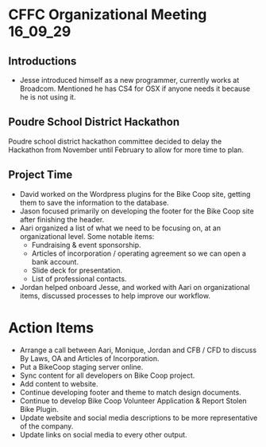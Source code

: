 # CFFC Organizational Meeting 16_09_29

## Introductions

- Jesse introduced himself as a new programmer, currently works at Broadcom. Mentioned he has CS4 for OSX if anyone needs it because he is not using it.

## Poudre School District Hackathon

Poudre school district hackathon committee decided to delay the Hackathon from November until February to allow for more time to plan.

## Project Time

- David worked on the Wordpress plugins for the Bike Coop site, getting them to save the information to the database.
- Jason focused primarily on developing the footer for the Bike Coop site after finishing the header.
- Aari organized a list of what we need to be focusing on, at an organizational level. Some notable items:
  - Fundraising & event sponsorship.
  - Articles of incorporation / operating agreement so we can open a bank account.
  - Slide deck for presentation.
  - List of professional contacts.
- Jordan helped onboard Jesse, and worked with Aari on organizational items, discussed processes to help improve our workflow.

# Action Items

- Arrange a call between Aari, Monique, Jordan and CFB / CFD to discuss By Laws, OA and Articles of Incorporation.
- Put a BikeCoop staging server online.
- Sync content for all developers on Bike Coop project.
- Add content to website.
- Continue developing footer and theme to match design documents.
- Continue to develop Bike Coop Volunteer Application & Report Stolen Bike Plugin.
- Update website and social media descriptions to be more representative of the company.
- Update links on social media to every other output.
